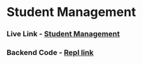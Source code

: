 # Student Management
### Live Link - [<a href="https://lj8ctr.csb.app/" target="_blank">Student Management</a>](https://lj8ctr.csb.app/)
### Backend Code - [Repl link](https://replit.com/@pratmbr/Student-Management-API)
